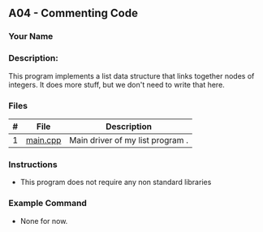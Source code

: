 ## A04 - Commenting Code
### Your Name
### Description:

This program implements a list data structure that links together nodes of integers. It does more stuff, but we don't need to write that here.

### Files

|   #   | File     | Description                      |
| :---: | -------- | -------------------------------- |
|   1   |[main.cpp](./main.cpp)| Main driver of my list program . |


### Instructions

- This program does not require any non standard libraries

### Example Command

- None for now.
